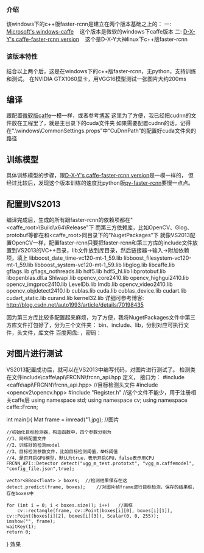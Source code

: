 ### 介绍
该windows下的c++版faster-rcnn是建立在两个版本基础之上的：
一: [Microsoft's windows-caffe](https://github.com/Microsoft/caffe) 
    这个版本是微软的windows下caffe版本
二: [D-X-Y's caffe-faster-rcnn version](https://github.com/D-X-Y/caffe-faster-rcnn/tree/dev) 
    这个是D-X-Y大神linux下c++版faster-rcnn
### 该版本特性
结合以上两个后，这是在windows下的c++版faster-rcnn，无python，支持训练和测试。 
在NVIDIA GTX1060显卡，用VGG16模型测试一张图片大约200ms

## 编译
跟配置[微软版caffe](https://github.com/Microsoft/caffe)一模一样，或者参考[博客](http://www.cnblogs.com/love6tao/p/5706830.html)
这里为了方便，我已经把cudnn的文件放在工程里了，就是主目录下的cuda文件夹
如果需要配置cudnn的话，记得在“.\windows\CommonSettings.props”中“CuDnnPath”的配置好cuda文件夹的路径

## 训练模型
具体训练模型的步骤，跟[D-X-Y's caffe-faster-rcnn version](https://github.com/D-X-Y/caffe-faster-rcnn/tree/dev)是一模一样的，
但经过比较后，发现这个版本训练的速度比python版[py-faster-rcnn](https://github.com/rbgirshick/py-faster-rcnn)要慢一点点。

## 配置到VS2013
编译完成后，生成的所有跟faster-rcnn的依赖项都在"<caffe_root>\Build\x64\Release\"下
而第三方依赖库，比如OpenCV、Glog、protobuf等都在和<caffe_root>同目录下的"NugetPackages\"下
就像VS2013配置OpenCV一样，配置faster-rcnn只要把faster-rcnn和第三方库的include文件放置到VS2013的VC++目录，lib文件放到库目录，然后链接器->输入->附加依赖项，填上
libboost_date_time-vc120-mt-1_59.lib
libboost_filesystem-vc120-mt-1_59.lib
libboost_system-vc120-mt-1_59.lib
libglog.lib
libcaffe.lib
gflags.lib
gflags_nothreads.lib
hdf5.lib
hdf5_hl.lib
libprotobuf.lib
libopenblas.dll.a
Shlwapi.lib
opencv_core2410.lib
opencv_highgui2410.lib
opencv_imgproc2410.lib
LevelDb.lib
lmdb.lib
opencv_video2410.lib
opencv_objdetect2410.lib
cublas.lib
cuda.lib
cublas_device.lib
cudart.lib
cudart_static.lib
curand.lib
kernel32.lib
详细可参考博客: http://blog.csdn.net/auto1993/article/details/70198435

因为第三方库比较多配置起来麻烦，为了方便，我将NugetPackages文件中第三方库文件打包好了，分为三个文件夹： bin、include、lib，分别对应可执行文件，头文件，库文件
百度网盘: ，密码：

## 对图片进行测试
VS2013配置成功后，就可以在VS2013中编写代码，对图片进行测试了。 检测类在文件<affe-master>include\caffe\api\FRCNN\frcnn_api.hpp 定义，
接口为：
#include <caffe\api\FRCNN\frcnn_api.hpp>  //目标检测头文件
#include <opencv2\opencv.hpp> 
#include "Register.h"           //这个文件不能少，用于注册相关caffe层
using namespace std;
using namespace cv;
using namespace caffe::Frcnn;

int main(){
	Mat frame = imread("1.jpg);  //图片

	//初始化目标检测器，构造函数中，四个参数分别为
	//1、网络配置文件
	//2、训练好的检测model
	//3、目标检测参数文件，比如目标检测阈值，NMS阈值
	//4、是否开启GPU模型，默认为true，表示开启GPU，false表示用CPU
	FRCNN_API::Detector detect("vgg_m_test.prototxt", "vgg_m.caffemodel", "config_file.json",true);
    
	vector<BBox<float> > boxes;  //检测结果保存在这
	detect.predict(frame, boxes);    //对图片帧frame进行目标检测，保存的结果框，存在boxes中

	for (int i = 0; i < boxes.size(); i++)   //画框
		cv::rectangle(frame, cv::Point(boxes[i][0], boxes[i][1]), cv::Point(boxes[i][2], boxes[i][3]), Scalar(0, 0, 255));
	imshow("", frame);
	waitKey(1);
	return 0;
}
效果



